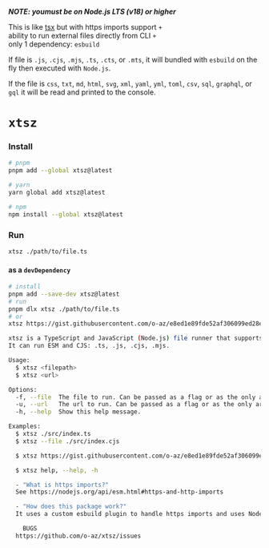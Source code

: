 _**NOTE: youmust be on Node.js LTS (v18) or higher**_

This is like [tsx](https://github.com/esbuild-kit/tsx) but with https imports support `+` <br/> ability to run external files directly from CLI `+` <br/> 
only 1 dependency: `esbuild`

If file is `.js`, `.cjs`, `.mjs`, `.ts`, `.cts`, or `.mts`, it will bundled with `esbuild` on the fly then executed with `Node.js`.

If the file is `css`, `txt`, `md`, `html`, `svg`, `xml`, `yaml`, `yml`, `toml`, `csv`, `sql`, `graphql`, or `gql`  it will be read and printed to the console.

# **`xtsz`**  

### Install

```sh
# pnpm
pnpm add --global xtsz@latest
```

```sh
# yarn
yarn global add xtsz@latest
```

```sh
# npm
npm install --global xtsz@latest
```

### Run

```sh
xtsz ./path/to/file.ts
```

#### as a `devDependency`

```sh
# install
pnpm add --save-dev xtsz@latest
# run
pnpm dlx xtsz ./path/to/file.ts
# or
xtsz https://gist.githubusercontent.com/o-az/e8ed1e89fde52af306099ed28e297cae/raw/f997df001ee197f638af14d09309eb3c060240b0/sample-iife.js
```

```sh
xtsz is a TypeScript and JavaScript (Node.js) file runner that supports https-imports and running external files directly from CLI.
It can run ESM and CJS: .ts, .js, .cjs, .mjs.

Usage:
  $ xtsz <filepath>
  $ xtsz <url>

Options:
  -f, --file  The file to run. Can be passed as a flag or as the only argument with no other flags.
  -u, --url   The url to run. Can be passed as a flag or as the only argument with no other flags.
  -h, --help  Show this help message.

Examples:
  $ xtsz ./src/index.ts
  $ xtsz --file ./src/index.cjs

  $ xtsz https://gist.githubusercontent.com/o-az/e8ed1e89fde52af306099ed28e297cae/raw/f997df001ee197f638af14d09309eb3c060240b0/sample-iife.js

  $ xtsz help, --help, -h

  - "What is https imports?"
  See https://nodejs.org/api/esm.html#https-and-http-imports

  - "How does this package work?"
  It uses a custom esbuild plugin to handle https imports and uses Node.js to run TypeScript & ESM.

    BUGS
  https://github.com/o-az/xtsz/issues
```
